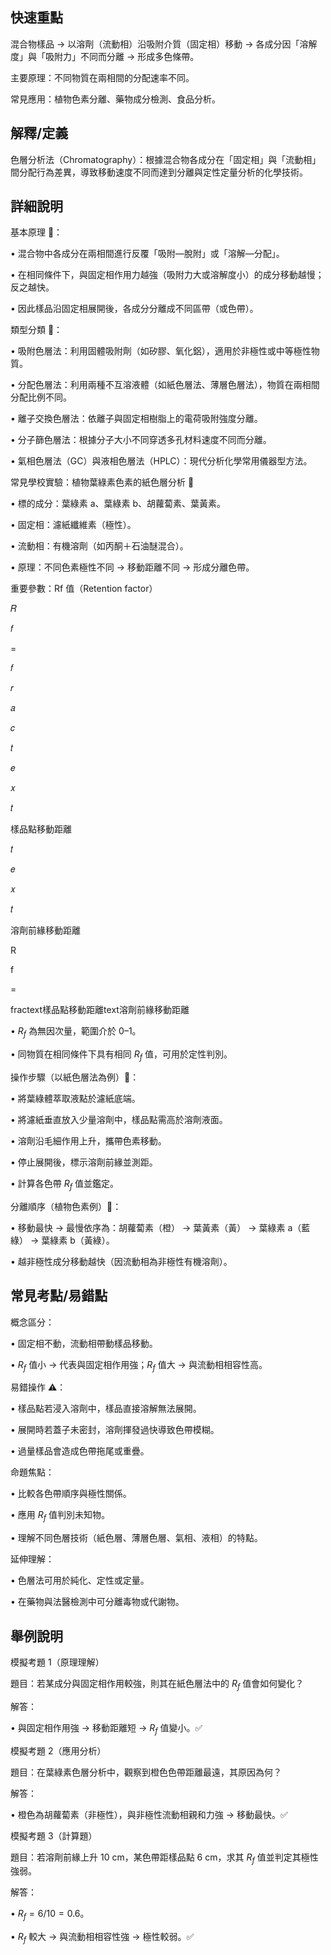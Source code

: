 ## 快速重點

混合物樣品 → 以溶劑（流動相）沿吸附介質（固定相）移動 → 各成分因「溶解度」與「吸附力」不同而分離 → 形成多色條帶。

主要原理：不同物質在兩相間的分配速率不同。

常見應用：植物色素分離、藥物成分檢測、食品分析。


## 解釋/定義

色層分析法（Chromatography）：根據混合物各成分在「固定相」與「流動相」間分配行為差異，導致移動速度不同而達到分離與定性定量分析的化學技術。


## 詳細說明

基本原理 🧪：

• 混合物中各成分在兩相間進行反覆「吸附—脫附」或「溶解—分配」。

• 在相同條件下，與固定相作用力越強（吸附力大或溶解度小）的成分移動越慢；反之越快。

• 因此樣品沿固定相展開後，各成分分離成不同區帶（或色帶）。

類型分類 🌈：

• 吸附色層法：利用固體吸附劑（如矽膠、氧化鋁），適用於非極性或中等極性物質。

• 分配色層法：利用兩種不互溶液體（如紙色層法、薄層色層法），物質在兩相間分配比例不同。

• 離子交換色層法：依離子與固定相樹脂上的電荷吸附強度分離。

• 分子篩色層法：根據分子大小不同穿透多孔材料速度不同而分離。

• 氣相色層法（GC）與液相色層法（HPLC）：現代分析化學常用儀器型方法。

常見學校實驗：植物葉綠素色素的紙色層分析 🌿

• 標的成分：葉綠素 a、葉綠素 b、胡蘿蔔素、葉黃素。

• 固定相：濾紙纖維素（極性）。

• 流動相：有機溶劑（如丙酮＋石油醚混合）。

• 原理：不同色素極性不同 → 移動距離不同 → 形成分離色帶。

重要參數：Rf 值（Retention factor）

𝑅

𝑓

=

𝑓

𝑟

𝑎

𝑐

𝑡

𝑒

𝑥

𝑡

樣品點移動距離

𝑡

𝑒

𝑥

𝑡

溶劑前緣移動距離

R

f

=

fractext樣品點移動距離text溶劑前緣移動距離

• $R_f$ 為無因次量，範圍介於 0–1。

• 同物質在相同條件下具有相同 $R_f$ 值，可用於定性判別。

操作步驟（以紙色層法為例）📄：

• 將葉綠體萃取液點於濾紙底端。

• 將濾紙垂直放入少量溶劑中，樣品點需高於溶劑液面。

• 溶劑沿毛細作用上升，攜帶色素移動。

• 停止展開後，標示溶劑前緣並測距。

• 計算各色帶 $R_f$ 值並鑑定。

分離順序（植物色素例）🍃：

• 移動最快 → 最慢依序為：胡蘿蔔素（橙） → 葉黃素（黃） → 葉綠素 a（藍綠） → 葉綠素 b（黃綠）。

• 越非極性成分移動越快（因流動相為非極性有機溶劑）。


## 常見考點/易錯點

概念區分：

• 固定相不動，流動相帶動樣品移動。

• $R_f$ 值小 → 代表與固定相作用強；$R_f$ 值大 → 與流動相相容性高。

易錯操作 ⚠️：

• 樣品點若浸入溶劑中，樣品直接溶解無法展開。

• 展開時若蓋子未密封，溶劑揮發過快導致色帶模糊。

• 過量樣品會造成色帶拖尾或重疊。

命題焦點：

• 比較各色帶順序與極性關係。

• 應用 $R_f$ 值判別未知物。

• 理解不同色層技術（紙色層、薄層色層、氣相、液相）的特點。

延伸理解：

• 色層法可用於純化、定性或定量。

• 在藥物與法醫檢測中可分離毒物或代謝物。


## 舉例說明

模擬考題 1（原理理解）

題目：若某成分與固定相作用較強，則其在紙色層法中的 $R_f$ 值會如何變化？

解答：

• 與固定相作用強 → 移動距離短 → $R_f$ 值變小。✅

模擬考題 2（應用分析）

題目：在葉綠素色層分析中，觀察到橙色色帶距離最遠，其原因為何？

解答：

• 橙色為胡蘿蔔素（非極性），與非極性流動相親和力強 → 移動最快。✅

模擬考題 3（計算題）

題目：若溶劑前緣上升 10 cm，某色帶距樣品點 6 cm，求其 $R_f$ 值並判定其極性強弱。

解答：

• $R_f = 6/10 = 0.6$。

• $R_f$ 較大 → 與流動相相容性強 → 極性較弱。✅

